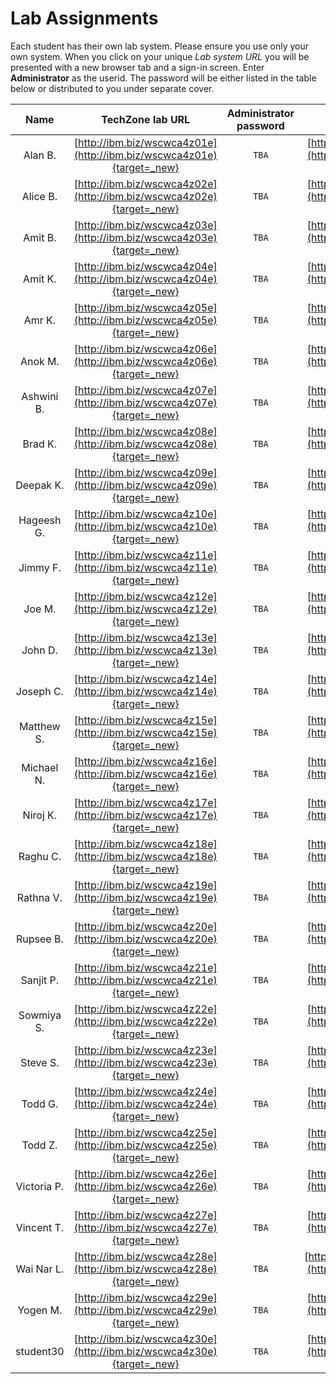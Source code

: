 # Lab Assignments


Each student has their own lab system.   Please ensure you use only your own system.  When you click on your unique *Lab system URL* you will be presented with a new browser tab and a sign-in screen.   Enter **Administrator** as the userid. The password will be either listed in the table below or distributed to you under separate cover.

|Name| TechZone lab URL|Administrator password| zVA lab URL | Administrator password|
|:--:|:-------------:|:--------------------:|:-:|:-:|
|Alan B.|[http://ibm.biz/wscwca4z01e](http://ibm.biz/wscwca4z01e){target=_new}|`TBA`|[http://ibm.biz/wscwca4z01](http://ibm.biz/wscwca4z01){target=_new}|`TBA`|
|Alice B.|[http://ibm.biz/wscwca4z02e](http://ibm.biz/wscwca4z02e){target=_new}|`TBA`|[http://ibm.biz/wscwca4z02](http://ibm.biz/wscwca4z02){target=_new}|`TBA`|
|Amit B.|[http://ibm.biz/wscwca4z03e](http://ibm.biz/wscwca4z03e){target=_new}|`TBA`|[http://ibm.biz/wscwca4z03](http://ibm.biz/wscwca4z03){target=_new}|`TBA`|
|Amit K.|[http://ibm.biz/wscwca4z04e](http://ibm.biz/wscwca4z04e){target=_new}|`TBA`|[http://ibm.biz/wscwca4z04](http://ibm.biz/wscwca4z04){target=_new}|`TBA`|
|Amr K.|[http://ibm.biz/wscwca4z05e](http://ibm.biz/wscwca4z05e){target=_new}|`TBA`|[http://ibm.biz/wscwca4z05](http://ibm.biz/wscwca4z05){target=_new}|`TBA`|
|Anok M.|[http://ibm.biz/wscwca4z06e](http://ibm.biz/wscwca4z06e){target=_new}|`TBA`|[http://ibm.biz/wscwca4z06](http://ibm.biz/wscwca4z06){target=_new}|`TBA`|
|Ashwini B.|[http://ibm.biz/wscwca4z07e](http://ibm.biz/wscwca4z07e){target=_new}|`TBA`|[http://ibm.biz/wscwca4z07](http://ibm.biz/wscwca4z07){target=_new}|`TBA`|
|Brad K.|[http://ibm.biz/wscwca4z08e](http://ibm.biz/wscwca4z08e){target=_new}|`TBA`|[http://ibm.biz/wscwca4z08](http://ibm.biz/wscwca4z08){target=_new}|`TBA`|
|Deepak K.|[http://ibm.biz/wscwca4z09e](http://ibm.biz/wscwca4z09e){target=_new}|`TBA`|[http://ibm.biz/wscwca4z09](http://ibm.biz/wscwca4z09){target=_new}|`TBA`|
|Hageesh G.|[http://ibm.biz/wscwca4z10e](http://ibm.biz/wscwca4z10e){target=_new}|`TBA`|[http://ibm.biz/wscwca4z10](http://ibm.biz/wscwca4z10){target=_new}|`TBA`|
|Jimmy F.|[http://ibm.biz/wscwca4z11e](http://ibm.biz/wscwca4z11e){target=_new}|`TBA`|[http://ibm.biz/wscwca4z11](http://ibm.biz/wscwca4z11){target=_new}|`TBA`|
|Joe M.|[http://ibm.biz/wscwca4z12e](http://ibm.biz/wscwca4z12e){target=_new}|`TBA`|[http://ibm.biz/wscwca4z12](http://ibm.biz/wscwca4z12){target=_new}|`TBA`|
|John D.|[http://ibm.biz/wscwca4z13e](http://ibm.biz/wscwca4z13e){target=_new}|`TBA`|[http://ibm.biz/wscwca4z13](http://ibm.biz/wscwca4z13){target=_new}|`TBA`|
|Joseph C.|[http://ibm.biz/wscwca4z14e](http://ibm.biz/wscwca4z14e){target=_new}|`TBA`|[http://ibm.biz/wscwca4z14](http://ibm.biz/wscwca4z14){target=_new}|`TBA`|
|Matthew S.|[http://ibm.biz/wscwca4z15e](http://ibm.biz/wscwca4z15e){target=_new}|`TBA`|[http://ibm.biz/wscwca4z15](http://ibm.biz/wscwca4z15){target=_new}|`TBA`|
|Michael N.|[http://ibm.biz/wscwca4z16e](http://ibm.biz/wscwca4z16e){target=_new}|`TBA`|[http://ibm.biz/wscwca4z16](http://ibm.biz/wscwca4z16){target=_new}|`TBA`|
|Niroj K.|[http://ibm.biz/wscwca4z17e](http://ibm.biz/wscwca4z17e){target=_new}|`TBA`|[http://ibm.biz/wscwca4z17](http://ibm.biz/wscwca4z17){target=_new}|`TBA`|
|Raghu C.|[http://ibm.biz/wscwca4z18e](http://ibm.biz/wscwca4z18e){target=_new}|`TBA`|[http://ibm.biz/wscwca4z18](http://ibm.biz/wscwca4z18){target=_new}|`TBA`|
|Rathna V.|[http://ibm.biz/wscwca4z19e](http://ibm.biz/wscwca4z19e){target=_new}|`TBA`|[http://ibm.biz/wscwca4z19](http://ibm.biz/wscwca4z19){target=_new}|`TBA`|
|Rupsee B.|[http://ibm.biz/wscwca4z20e](http://ibm.biz/wscwca4z20e){target=_new}|`TBA`|[http://ibm.biz/wscwca4z20](http://ibm.biz/wscwca4z20){target=_new}|`TBA`|
|Sanjit P.|[http://ibm.biz/wscwca4z21e](http://ibm.biz/wscwca4z21e){target=_new}|`TBA`|[http://ibm.biz/wscwca4z21](http://ibm.biz/wscwca4z21){target=_new}|`TBA`|
|Sowmiya S.|[http://ibm.biz/wscwca4z22e](http://ibm.biz/wscwca4z22e){target=_new}|`TBA`|[http://ibm.biz/wscwca4z22](http://ibm.biz/wscwca4z22){target=_new}|`TBA`|
|Steve S.|[http://ibm.biz/wscwca4z23e](http://ibm.biz/wscwca4z23e){target=_new}|`TBA`|[http://ibm.biz/wscwca4z23](http://ibm.biz/wscwca4z23){target=_new}|`TBA`|
|Todd G.|[http://ibm.biz/wscwca4z24e](http://ibm.biz/wscwca4z24e){target=_new}|`TBA`|[http://ibm.biz/wscwca4z24](http://ibm.biz/wscwca4z24){target=_new}|`TBA`|
|Todd Z.|[http://ibm.biz/wscwca4z25e](http://ibm.biz/wscwca4z25e){target=_new}|`TBA`|[http://ibm.biz/wscwca4z25](http://ibm.biz/wscwca4z25){target=_new}|`TBA`|
|Victoria P.|[http://ibm.biz/wscwca4z26e](http://ibm.biz/wscwca4z26e){target=_new}|`TBA`|[http://ibm.biz/wscwca4z26](http://ibm.biz/wscwca4z26){target=_new}|`TBA`|
|Vincent T.|[http://ibm.biz/wscwca4z27e](http://ibm.biz/wscwca4z27e){target=_new}|`TBA`|[http://ibm.biz/wscwca4z27](http://ibm.biz/wscwca4z27){target=_new}|`TBA`|
|Wai Nar L.|[http://ibm.biz/wscwca4z28e](http://ibm.biz/wscwca4z28e){target=_new}|`TBA`|[http://ibm.biz/wscwca4z28e](http://ibm.biz/wscwca4z28){target=_new}|`TBA`|
|Yogen M.|[http://ibm.biz/wscwca4z29e](http://ibm.biz/wscwca4z29e){target=_new}|`TBA`|[http://ibm.biz/wscwca4z29](http://ibm.biz/wscwca4z29){target=_new}|`TBA`|
|student30|[http://ibm.biz/wscwca4z30e](http://ibm.biz/wscwca4z30e){target=_new}|`TBA`|[http://ibm.biz/wscwca4z30](http://ibm.biz/wscwca4z30){target=_new}|`TBA`|

